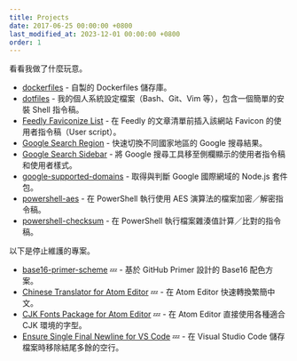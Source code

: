 ```yaml
---
title: Projects
date: 2017-06-25 00:00:00 +0800
last_modified_at: 2023-12-01 00:00:00 +0800
order: 1
---
```


看看我做了什麼玩意。

- [dockerfiles](https://github.com/jmlntw/dockerfiles) - 自製的 Dockerfiles 儲存庫。
- [dotfiles](https://github.com/jmlntw/dotfiles) - 我的個人系統設定檔案（Bash、Git、Vim 等），包含一個簡單的安裝 Shell 指令稿。
- [Feedly Faviconize List](https://github.com/jmlntw/feedly-faviconize-list) - 在 Feedly 的文章清單前插入該網站 Favicon 的使用者指令稿（User script）。
- [Google Search Region](https://github.com/jmlntw/google-search-region) - 快速切換不同國家地區的 Google 搜尋結果。
- [Google Search Sidebar](https://github.com/jmlntw/google-search-sidebar) - 將 Google 搜尋工具移至側欄顯示的使用者指令稿和使用者樣式。
- [google-supported-domains](https://github.com/jmlntw/google-supported-domains) - 取得與判斷 Google 國際網域的 Node.js 套件包。
- [powershell-aes](https://github.com/jmlntw/powershell-aes) - 在 PowerShell 執行使用 AES 演算法的檔案加密／解密指令稿。
- [powershell-checksum](https://github.com/jmlntw/powershell-checksum) - 在 PowerShell 執行檔案雜湊值計算／比對的指令稿。

以下是停止維護的專案。

- [base16-primer-scheme](https://github.com/jmlntw/base16-primer-scheme) 💤 - 基於 GitHub Primer 設計的 Base16 配色方案。
- [Chinese Translator for Atom Editor](https://github.com/jmlntw/atom-chinese-translator) 💤 - 在 Atom Editor 快速轉換繁簡中文。
- [CJK Fonts Package for Atom Editor](https://github.com/jmlntw/atom-fonts-cjk) 💤 - 在 Atom Editor 直接使用各種適合 CJK 環境的字型。
- [Ensure Single Final Newline for VS Code](https://github.com/jmlntw/vscode-ensure-single-final-newline) 💤 - 在 Visual Studio Code 儲存檔案時移除結尾多餘的空行。
